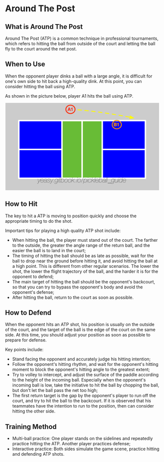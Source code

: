 # Around The Post

## What is Around The Post

Around The Post (ATP) is a common technique in professional tournaments, which refers to hitting the ball from outside of the court and letting the ball fly to the court around the net post.

## When to Use

When the opponent player dinks a ball with a large angle, it is difficult for one's own side to hit back a high-quality dink. At this point, you can consider hitting the ball using ATP.

As shown in the picture below, player A1 hits the ball using ATP.

![Around The Post Shot](_images/atp.png)

## How to Hit

The key to hit a ATP is moving to position quickly and choose the appropriate timing to do the shot.

Important tips for playing a high quality ATP shot include:

* When hitting the ball, the player must stand out of the court. The farther to the outside, the greater the angle range of the return ball, and the easier the ball is to land in the court;
* The timing of hitting the ball should be as late as possible, wait for the ball to drop near the ground before hitting it, and avoid hitting the ball at a high point. This is different from other regular scenarios. The lower the shot, the lower the flight trajectory of the ball, and the harder it is for the opponent to defend;
* The main target of hitting the ball should be the opponent's backcourt, so that you can try to bypass the opponent's body and avoid the opponent's defense;
* After hitting the ball, return to the court as soon as possible.

## How to Defend

When the opponent hits an ATP shot, his position is usually on the outside of the court, and the target of the ball is the edge of the court on the same side. At this time, you should adjust your position as soon as possible to prepare for defense. 

Key points include:

* Stand facing the opponent and accurately judge his hitting intention;
* Follow the opponent's hitting rhythm, and wait for the opponent's hitting moment to block the opponent's hitting angle to the greatest extent;
* Try to volley to intercept, and adjust the surface of the paddle according to the height of the incoming ball. Especially when the opponent's incoming ball is low, take the initiative to hit the ball by chopping the ball, but don't let the ball pass the net too high;
* The first return target is the gap by the opponent's player to run off the court, and try to hit the ball to the backcourt. If it is observed that his teammates have the intention to run to the position, then can consider hitting the other side.

## Training Method

* Multi-ball practice: One player stands on the sidelines and repeatedly practice hitting the ATP. Another player practices defense;
* Interactive practice: Both sides simulate the game scene, practice hitting and defending ATP shots.